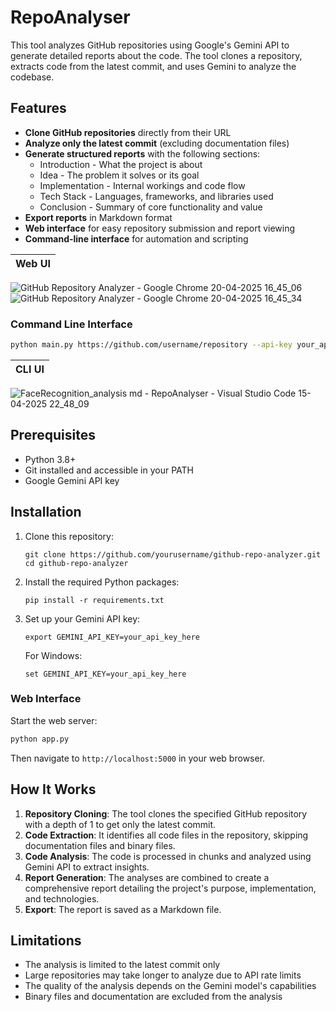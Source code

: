 # RepoAnalyser 

This tool analyzes GitHub repositories using Google's Gemini API to generate detailed reports about the code. The tool clones a repository, extracts code from the latest commit, and uses Gemini to analyze the codebase.

## Features

- **Clone GitHub repositories** directly from their URL
- **Analyze only the latest commit** (excluding documentation files)
- **Generate structured reports** with the following sections:
  - Introduction - What the project is about
  - Idea - The problem it solves or its goal
  - Implementation - Internal workings and code flow
  - Tech Stack - Languages, frameworks, and libraries used
  - Conclusion - Summary of core functionality and value
- **Export reports** in Markdown format
- **Web interface** for easy repository submission and report viewing
- **Command-line interface** for automation and scripting

|Web UI|
|------|
![GitHub Repository Analyzer - Google Chrome 20-04-2025 16_45_06](https://github.com/user-attachments/assets/547a127f-ba7d-466e-a468-e182abed657f)
![GitHub Repository Analyzer - Google Chrome 20-04-2025 16_45_34](https://github.com/user-attachments/assets/5c292706-c139-492d-ad35-e82679de7780)


### Command Line Interface

```bash
python main.py https://github.com/username/repository --api-key your_api_key_here
```
|CLI UI|
|------|
![FaceRecognition_analysis md - RepoAnalyser - Visual Studio Code 15-04-2025 22_48_09](https://github.com/user-attachments/assets/98fecfe3-267a-4bde-aa1e-0c687e31441c)


## Prerequisites

- Python 3.8+
- Git installed and accessible in your PATH
- Google Gemini API key

## Installation

1. Clone this repository:
   ```
   git clone https://github.com/yourusername/github-repo-analyzer.git
   cd github-repo-analyzer
   ```

2. Install the required Python packages:
   ```
   pip install -r requirements.txt
   ```

3. Set up your Gemini API key:
   ```
   export GEMINI_API_KEY=your_api_key_here
   ```
   
   For Windows:
   ```
   set GEMINI_API_KEY=your_api_key_here
   ```

### Web Interface

Start the web server:

```bash
python app.py
```

Then navigate to `http://localhost:5000` in your web browser.


## How It Works

1. **Repository Cloning**: The tool clones the specified GitHub repository with a depth of 1 to get only the latest commit.
2. **Code Extraction**: It identifies all code files in the repository, skipping documentation files and binary files.
3. **Code Analysis**: The code is processed in chunks and analyzed using Gemini API to extract insights.
4. **Report Generation**: The analyses are combined to create a comprehensive report detailing the project's purpose, implementation, and technologies.
5. **Export**: The report is saved as a Markdown file.

## Limitations

- The analysis is limited to the latest commit only
- Large repositories may take longer to analyze due to API rate limits
- The quality of the analysis depends on the Gemini model's capabilities
- Binary files and documentation are excluded from the analysis
